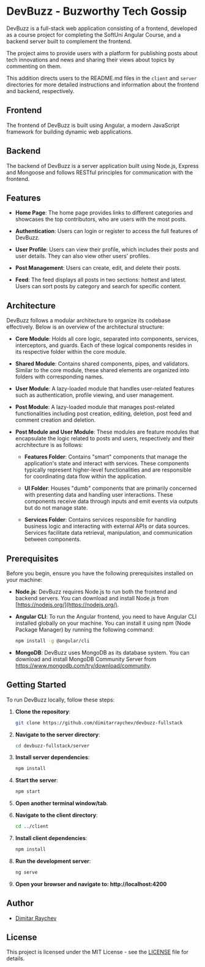 # DevBuzz - Buzworthy Tech Gossip

DevBuzz is a full-stack web application consisting of a frontend, developed as a course project for completing the SoftUni Angular Course, and a backend server built to complement the frontend.

The project aims to provide users with a platform for publishing posts about tech innovations and news and sharing their views about topics by commenting on them.

This addition directs users to the README.md files in the `client` and `server` directories for more detailed instructions and information about the frontend and backend, respectively.

## Frontend

The frontend of DevBuzz is built using Angular, a modern JavaScript framework for building dynamic web applications.

## Backend

The backend of DevBuzz is a server application built using Node.js, Express and Mongoose and follows RESTful principles for communication with the frontend.

## Features

- **Home Page**: The home page provides links to different categories and showcases the top contributors, who are users with the most posts.

- **Authentication**: Users can login or register to access the full features of DevBuzz.

- **User Profile**: Users can view their profile, which includes their posts and user details. They can also view other users' profiles.

- **Post Management**: Users can create, edit, and delete their posts.

- **Feed**: The feed displays all posts in two sections: hottest and latest. Users can sort posts by category and search for specific content.

## Architecture

DevBuzz follows a modular architecture to organize its codebase effectively. Below is an overview of the architectural structure:

- **Core Module**: Holds all core logic, separated into components, services, interceptors, and guards. Each of these logical components resides in its respective folder within the core module.

- **Shared Module**: Contains shared components, pipes, and validators. Similar to the core module, these shared elements are organized into folders with corresponding names.

- **User Module**: A lazy-loaded module that handles user-related features such as authentication, profile viewing, and user management.

- **Post Module**: A lazy-loaded module that manages post-related functionalities including post creation, editing, deletion, post feed and comment creation and deletion.

- **Post Module and User Module**: These modules are feature modules that encapsulate the logic related to posts and users, respectively and their acrchitecture is as follows:

  - **Features Folder**: Contains "smart" components that manage the application's state and interact with services. These components typically represent higher-level functionalities and are responsible for coordinating data flow within the application.

  - **UI Folder**: Houses "dumb" components that are primarily concerned with presenting data and handling user interactions. These components receive data through inputs and emit events via outputs but do not manage state.

  - **Services Folder**: Contains services responsible for handling business logic and interacting with external APIs or data sources. Services facilitate data retrieval, manipulation, and communication between components.

## Prerequisites

Before you begin, ensure you have the following prerequisites installed on your machine:

- **Node.js**: DevBuzz requires Node.js to run both the frontend and backend servers. You can download and install Node.js from [https://nodejs.org/](https://nodejs.org/).

- **Angular CLI**: To run the Angular frontend, you need to have Angular CLI installed globally on your machine. You can install it using npm (Node Package Manager) by running the following command:

  ```sh
  npm install -g @angular/cli
  ```

- **MongoDB**: DevBuzz uses MongoDB as its database system. You can download and install MongoDB Community Server from https://www.mongodb.com/try/download/community.

## Getting Started

To run DevBuzz locally, follow these steps:

1. **Clone the repository**:
   ```sh
   git clone https://github.com/dimitarraychev/devbuzz-fullstack
   ```
2. **Navigate to the server directory**:
   ```sh
   cd devbuzz-fullstack/server
   ```
3. **Install server dependencies**:
   ```sh
   npm install
   ```
4. **Start the server**:
   ```sh
   npm start
   ```
5. **Open another terminal window/tab**.

6. **Navigate to the client directory**:
   ```sh
   cd ../client
   ```
7. **Install client dependencies**:
   ```sh
   npm install
   ```
8. **Run the development server**:
   ```sh
   ng serve
   ```
9. **Open your browser and navigate to: http://localhost:4200**

## Author

- [Dimitar Raychev](https://github.com/dimitarraychev)

## License

This project is licensed under the MIT License - see the [LICENSE](LICENSE) file for details.
